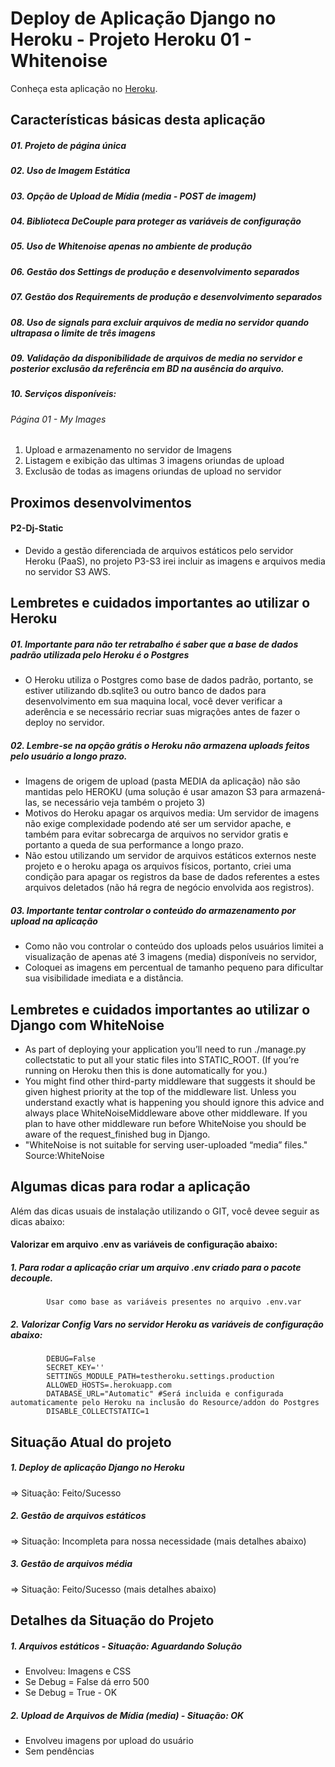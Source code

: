 # Deploy de Aplicação Django no Heroku - Projeto Heroku 01 - Whitenoise

Conheça esta aplicação no [Heroku](https://herokuwhitenoise.herokuapp.com/).

## Características básicas desta aplicação
##### 01. Projeto de página única 
##### 02. Uso de Imagem Estática
##### 03. Opção de Upload de Mídia (media - POST de imagem)
##### 04. Biblioteca DeCouple para proteger as variáveis de configuração
##### 05. Uso de Whitenoise apenas no ambiente de produção
##### 06. Gestão dos Settings de produção e desenvolvimento separados
##### 07. Gestão dos Requirements de produção e desenvolvimento separados
##### 08. Uso de signals para excluir arquivos de media no servidor quando ultrapasa o limite de três imagens
##### 09. Validação da disponibilidade de arquivos de media no servidor e posterior exclusão da referência em BD na ausência do arquivo.
##### 10. Serviços disponíveis:
###### Página 01 - My Images 
   01. Upload e armazenamento no servidor de Imagens
   02. Listagem e exibição das ultimas 3 imagens oriundas de upload
   03. Exclusão de todas as imagens oriundas de upload no servidor

## Proximos desenvolvimentos
#### P2-Dj-Static
* Devido a gestão diferenciada de arquivos estáticos pelo servidor Heroku (PaaS), no projeto P3-S3 irei incluir as imagens e arquivos media no servidor S3 AWS.    
           
## Lembretes e cuidados importantes ao utilizar o Heroku
##### 01. Importante para não ter retrabalho é saber que a base de dados padrão utilizada pelo Heroku é o Postgres
* O Heroku utiliza o Postgres como base de dados padrão, portanto, se estiver utilizando db.sqlite3 ou outro banco de dados para desenvolvimento em sua maquina local, você dever verificar a aderência e se necessário recriar suas migrações antes de fazer o deploy no servidor.
##### 02. Lembre-se na opção grátis o Heroku não armazena uploads feitos pelo usuário a longo prazo.
* Imagens de origem de upload (pasta MEDIA da aplicação) não são mantidas pelo HEROKU (uma solução é usar amazon S3 para armazená-las, se necessário veja também o projeto 3)
* Motivos do Heroku apagar os arquivos media: Um servidor de imagens não exige complexidade podendo até ser um servidor apache, e também para evitar sobrecarga de arquivos no servidor gratis e portanto a queda de sua performance a longo prazo.
* Não estou utilizando um servidor de arquivos estáticos externos neste projeto e o heroku apaga os arquivos físicos, portanto, criei uma condição para apagar os registros da base de dados referentes a estes arquivos deletados (não há regra de negócio envolvida aos registros).
##### 03. Importante tentar controlar o conteúdo do armazenamento por upload na aplicação 
* Como não vou controlar o conteúdo dos uploads pelos usuários limitei a visualização de apenas até 3 imagens (media) disponíveis no servidor, 
* Coloquei as imagens em percentual de tamanho pequeno para dificultar sua visibilidade imediata e a distância.

##  Lembretes e cuidados importantes ao utilizar o Django com WhiteNoise
* As part of deploying your application you’ll need to run ./manage.py collectstatic to put all your static files into STATIC_ROOT. (If you’re running on Heroku then this is done automatically for you.)
* You might find other third-party middleware that suggests it should be given highest priority at the top of the middleware list. Unless you understand exactly what is happening you should ignore this advice and always place WhiteNoiseMiddleware above other middleware. If you plan to have other middleware run before WhiteNoise you should be aware of the request_finished bug in Django.
* "WhiteNoise is not suitable for serving user-uploaded “media” files." Source:WhiteNoise

## Algumas dicas para rodar a aplicação
 Além das dicas usuais de instalação utilizando o GIT, você devee seguir as dicas abaixo:
 
#### Valorizar em arquivo .env as variáveis de configuração abaixo:
 
##### 1. Para rodar a aplicação criar um arquivo .env criado para o pacote decouple.
            Usar como base as variáveis presentes no arquivo .env.var
            
##### 2. Valorizar Config Vars no servidor Heroku as variáveis de configuração abaixo:
            DEBUG=False
            SECRET_KEY=''
            SETTINGS_MODULE_PATH=testheroku.settings.production
            ALLOWED_HOSTS=.herokuapp.com 
            DATABASE_URL="Automatic" #Será incluida e configurada automaticamente pelo Heroku na inclusão do Resource/addon do Postgres
            DISABLE_COLLECTSTATIC=1
                          
## Situação Atual do projeto
##### 1. Deploy de aplicação Django no Heroku 
=> Situação: Feito/Sucesso
##### 2. Gestão de arquivos estáticos 
=> Situação: Incompleta para nossa necessidade (mais detalhes abaixo) 
##### 3. Gestão de arquivos média 
=> Situação: Feito/Sucesso (mais detalhes abaixo)

## Detalhes da Situação do Projeto

##### 1. Arquivos estáticos - Situação: Aguardando Solução
* Envolveu: Imagens e CSS
* Se Debug = False dá erro 500
* Se Debug = True - OK

##### 2. Upload de Arquivos de Mídia (media) - Situação: OK
* Envolveu imagens por upload do usuário
* Sem pendências


